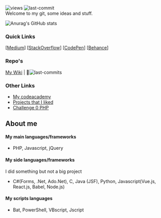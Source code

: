 
![views](https://visitor-badge.glitch.me/badge?page_id=78170.78170&left_color=black&right_color=gray)
![last-commit](https://img.shields.io/github/last-commit/78170/78170?color=%23000&label=Last%20Update%20Date&cacheSeconds=30)<br/>
Welcome to my git, some ideas and stuff.

![Anurag's GitHub stats](https://github-readme-stats.vercel.app/api?username=78170&show_icons=true&theme=dark)

### Quick Links
[[Medium](https://medium.com/@hiagosilverio)]
[[StackOverflow](https://stackoverflow.com/users/6745038/hiago-silv%c3%a9rio)]
[[CodePen](https://codepen.io/codepen-silverio)]
[[Behance](https://www.behance.net/beh4nce-silverio)]


### Repo's
[My Wiki](https://github.com/78170/my-wiki) |  📅![last-commits](https://img.shields.io/github/last-commit/78170/my-wiki?color=%23000&label=%20&cacheSeconds=5)<br/>

### Other Links
- [My codeacademy](https://www.codecademy.com/profiles/hiago.silverio)
- [Projects that I liked](https://github.com/78170?tab=stars)
- [Challenge 0 PHP](https://github.com/hiagosilverio/challenge-0-php/blob/master/README.md)

## About me 

#### My main languages/frameworks 
- PHP, Javascript, jQuery

#### My side languages/frameworks
I did something but not a big project

- C#(Forms, .Net, Ado.Net), C, Java (JSF), Python, Javascript(Vue.js, React.js, Babel, Node.js)

#### My scripts languages
- Bat, PowerShell, VBscript, Jscript






